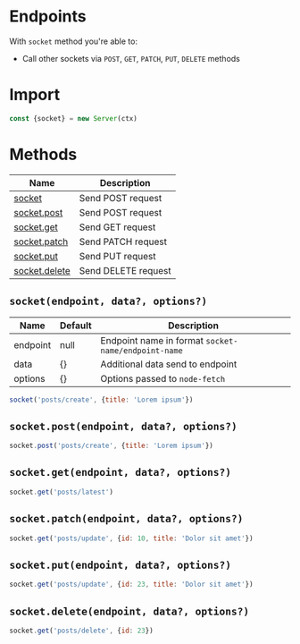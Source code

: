 # Endpoints

With `socket` method you're able to:

- Call other sockets via `POST`, `GET`, `PATCH`, `PUT`, `DELETE` methods

# Import

```js
const {socket} = new Server(ctx)
```

# Methods

| Name                                          | Description         |
| --------------------------------------------- | ------------------- |
| [socket](#socketendpoint-data-options)        | Send POST request   |
| [socket.post](#socketpostendpoint-data-options)   | Send POST request   |
| [socket.get](#socketgetendpoint-data-options)    | Send GET request    |
| [socket.patch](#socketpatchendpoint-data-options)  | Send PATCH request  |
| [socket.put](#socketputendpoint-data-options)    | Send PUT request    |
| [socket.delete](#socketdeleteendpoint-data-options) | Send DELETE request |

## `socket(endpoint, data?, options?)`

| Name     | Default | Description                                         |
| -------- | ------- | --------------------------------------------------- |
| endpoint | null    | Endpoint name in format `socket-name/endpoint-name` |
| data     | {}      | Additional data send to endpoint                    |
| options  | {}      | Options passed to `node-fetch`                      |

```js
socket('posts/create', {title: 'Lorem ipsum'})
```

## `socket.post(endpoint, data?, options?)`

```js
socket.post('posts/create', {title: 'Lorem ipsum'})
```

## `socket.get(endpoint, data?, options?)`

```js
socket.get('posts/latest')
```

## `socket.patch(endpoint, data?, options?)`

```js
socket.get('posts/update', {id: 10, title: 'Dolor sit amet'})

```
## `socket.put(endpoint, data?, options?)`

```js
socket.get('posts/update', {id: 23, title: 'Dolor sit amet'})
```

## `socket.delete(endpoint, data?, options?)`

```js
socket.get('posts/delete', {id: 23})
```
